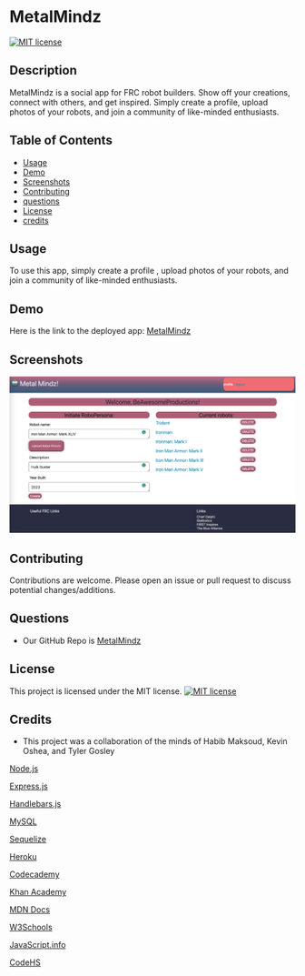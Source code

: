 # MetalMindz

[![MIT license](https://img.shields.io/badge/License-MIT-brightgreen.svg)](https://opensource.org/licenses/MIT)

## Description

 MetalMindz is a social app for FRC robot builders. Show off your creations, connect with others, and get inspired. Simply create a profile, upload photos of your robots, and join a community of like-minded enthusiasts.

## Table of Contents

- [Usage](#usage)
- [Demo](#demo)
- [Screenshots](#screenshots)
- [Contributing](#contributing)
- [questions](#questions)
- [License](#license)
- [credits](#credits)

## Usage

To use this app, simply create a profile , upload photos of your robots, and join a community of like-minded enthusiasts.

## Demo

Here is the link to the deployed app: [MetalMindz](https://metal-mindz.herokuapp.com/)

## Screenshots
![Screenshot](./Main/public/Assets/metal-mindz-BeAwe-ss.png)

## Contributing

Contributions are welcome. Please open an issue or pull request to discuss potential changes/additions.

## Questions

- Our GitHub Repo is [MetalMindz](https://github.com/mynamebrogrammer/MetalMindz)

## License

This project is licensed under the MIT license. [![MIT license](https://img.shields.io/badge/License-MIT-brightgreen.svg)](https://opensource.org/licenses/MIT)

## Credits

- This project was a collaboration of the minds of Habib Maksoud, Kevin Oshea, and Tyler Gosley

[Node.js](https://nodejs.org/en/docs)

[Express.js](https://expressjs.com/en/guide/routing.html#express-router)

[Handlebars.js](https://handlebarsjs.com/guide/#what-is-handlebars)

[MySQL](https://dev.mysql.com/doc/mysql-getting-started/en/)

[Sequelize](https://sequelize.org/)

[Heroku](https://devcenter.heroku.com/categories/reference)

[Codecademy](https://www.codecademy.com/learn)

[Khan Academy](https://www.khanacademy.org/)

[MDN Docs](https://developer.mozilla.org/en-US/)

[W3Schools](https://www.w3schools.com/js/default.asp)

[JavaScript.info](https://javascript.info/)

[CodeHS](https://codehs.com/)
